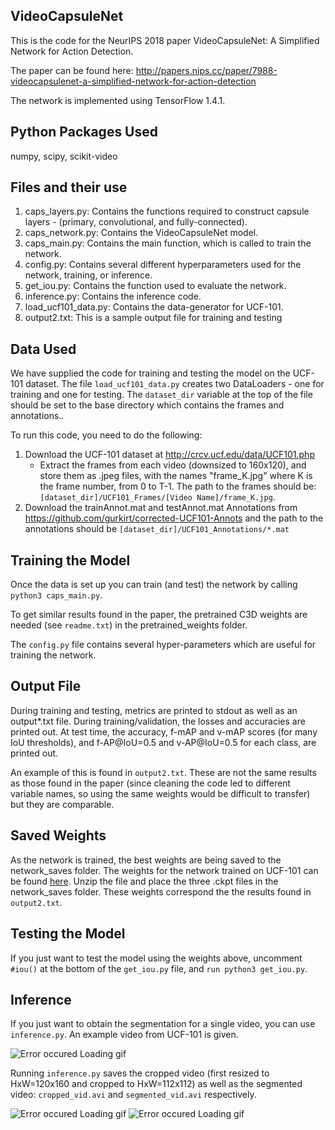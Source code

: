 ## VideoCapsuleNet

This is the code for the NeurIPS 2018 paper VideoCapsuleNet: A Simplified Network for Action Detection. 

The paper can be found here: http://papers.nips.cc/paper/7988-videocapsulenet-a-simplified-network-for-action-detection 

The network is implemented using TensorFlow 1.4.1.

## Python Packages Used

numpy, scipy, scikit-video

## Files and their use

1. caps_layers.py: Contains the functions required to construct capsule layers - (primary, convolutional, and fully-connected).
2. caps_network.py: Contains the VideoCapsuleNet model.
3. caps_main.py: Contains the main function, which is called to train the network.
4. config.py: Contains several different hyperparameters used for the network, training, or inference.
5. get_iou.py: Contains the function used to evaluate the network.
6. inference.py: Contains the inference code.
7. load_ucf101_data.py: Contains the data-generator for UCF-101.
8. output2.txt: This is a sample output file for training and testing

## Data Used

We have supplied the code for training and testing the model on the UCF-101 dataset. The file <code>load_ucf101_data.py</code> creates two DataLoaders - one for training and one for testing. The <code>dataset_dir</code> variable at the top of the file should be set to the base directory which contains the frames and annotations..

To run this code, you need to do the following:
1. Download the UCF-101 dataset at http://crcv.ucf.edu/data/UCF101.php 
    - Extract the frames from each video (downsized to 160x120), and store them as .jpeg files, with the names "frame_K.jpg" where K is the frame number, from 0 to T-1. The path to the frames should be: <code>[dataset_dir]/UCF101_Frames/[Video Name]/frame_K.jpg</code>.
2. Download the trainAnnot.mat and testAnnot.mat Annotations from https://github.com/gurkirt/corrected-UCF101-Annots and the path to the annotations should be <code>[dataset_dir]/UCF101_Annotations/*.mat</code>

## Training the Model

Once the data is set up you can train (and test) the network by calling <code>python3 caps_main.py</code>.

To get similar results found in the paper, the pretrained C3D weights are needed (see <code>readme.txt</code>) in the pretrained_weights folder.

The <code>config.py</code> file contains several hyper-parameters which are useful for training the network. 

## Output File

During training and testing, metrics are printed to stdout as well as an output*.txt file. During training/validation, the losses and accuracies are printed out. At test time, the accuracy, f-mAP and v-mAP scores (for many IoU thresholds), and f-AP@IoU=0.5 and v-AP@IoU=0.5 for each class, are printed out.

An example of this is found in <code>output2.txt</code>. These are not the same results as those found in the paper (since cleaning the code led to different variable names, so using the same weights would be difficult to transfer) but they are comparable.

## Saved Weights

As the network is trained, the best weights are being saved to the network_saves folder. The weights for the network trained on UCF-101 can be found [here](https://drive.google.com/file/d/1irmiwT9Mt-y5Yr5Kcv5hk8nFizH6N5nL/view?usp=sharing). Unzip the file and place the three .ckpt files in the network_saves folder. These weights correspond the the results found in <code>output2.txt</code>.

## Testing the Model

If you just want to test the model using the weights above, uncomment <code>#iou()</code> at the bottom of the <code>get_iou.py</code> file, and <code>run python3 get_iou.py</code>.

## Inference

If you just want to obtain the segmentation for a single video, you can use <code>inference.py</code>. An example video from UCF-101 is given. 

![Error occured Loading gif](https://github.com/KevinDuarte/VideoCapsuleNet/blob/master/video_files/v_Biking_g01_c03.gif)

Running <code>inference.py</code> saves the cropped video (first resized to HxW=120x160 and cropped to HxW=112x112) as well as the segmented video: <code>cropped_vid.avi</code> and <code>segmented_vid.avi</code> respectively.

![Error occured Loading gif](https://github.com/KevinDuarte/VideoCapsuleNet/blob/master/video_files/cropped_vid.gif)
![Error occured Loading gif](https://github.com/KevinDuarte/VideoCapsuleNet/blob/master/video_files/segmented_vid.gif)
